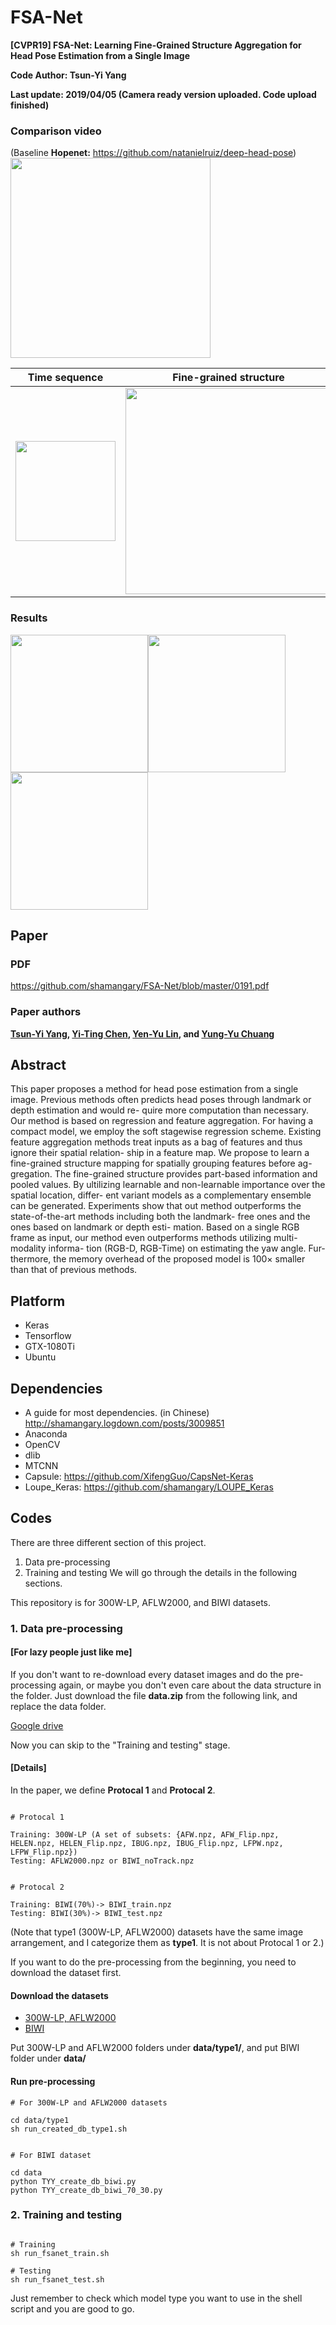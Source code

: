 # FSA-Net
**[CVPR19] FSA-Net: Learning Fine-Grained Structure Aggregation for Head Pose Estimation from a Single Image**

**Code Author: Tsun-Yi Yang**

**Last update: 2019/04/05 (Camera ready version uploaded. Code upload finished)**

### Comparison video
(Baseline **Hopenet:** https://github.com/natanielruiz/deep-head-pose)
<img src="https://github.com/shamangary/FSA-Net/blob/master/Compare_AFLW2000_gt_Hopenet_FSA.gif" height="320"/>


| Time sequence | Fine-grained structure|
| --- | --- |
| <img src="https://github.com/shamangary/FSA-Net/blob/master/time_demo.png" height="160"/> | <img src="https://github.com/shamangary/FSA-Net/blob/master/heatmap_demo.png" height="330"/> |



### Results
<img src="https://github.com/shamangary/FSA-Net/blob/master/FSANET_table1.png" height="220"/><img src="https://github.com/shamangary/FSA-Net/blob/master/FSANET_table2.png" height="220"/><img src="https://github.com/shamangary/FSA-Net/blob/master/FSANET_table3.png" height="220"/>


## Paper


### PDF
https://github.com/shamangary/FSA-Net/blob/master/0191.pdf


### Paper authors
**[Tsun-Yi Yang](https://scholar.google.com/citations?user=WhISCE4AAAAJ&hl=en), [Yi-Ting Chen](https://sites.google.com/media.ee.ntu.edu.tw/yitingchen/), [Yen-Yu Lin](https://www.citi.sinica.edu.tw/pages/yylin/index_zh.html), and [Yung-Yu Chuang](https://www.csie.ntu.edu.tw/~cyy/)**


## Abstract
This paper proposes a method for head pose estimation from a single image. Previous methods often predicts head poses through landmark or depth estimation and would re- quire more computation than necessary. Our method is based on regression and feature aggregation. For having a compact model, we employ the soft stagewise regression scheme. Existing feature aggregation methods treat inputs as a bag of features and thus ignore their spatial relation- ship in a feature map. We propose to learn a fine-grained structure mapping for spatially grouping features before ag- gregation. The fine-grained structure provides part-based information and pooled values. By ultilizing learnable and non-learnable importance over the spatial location, differ- ent variant models as a complementary ensemble can be generated. Experiments show that out method outperforms the state-of-the-art methods including both the landmark- free ones and the ones based on landmark or depth esti- mation. Based on a single RGB frame as input, our method even outperforms methods utilizing multi-modality informa- tion (RGB-D, RGB-Time) on estimating the yaw angle. Fur- thermore, the memory overhead of the proposed model is 100× smaller than that of previous methods.

## Platform
+ Keras
+ Tensorflow
+ GTX-1080Ti
+ Ubuntu

## Dependencies
+ A guide for most dependencies. (in Chinese)
http://shamangary.logdown.com/posts/3009851
+ Anaconda
+ OpenCV
+ dlib
+ MTCNN
+ Capsule: https://github.com/XifengGuo/CapsNet-Keras
+ Loupe_Keras: https://github.com/shamangary/LOUPE_Keras

## Codes

There are three different section of this project. 
1. Data pre-processing
2. Training and testing
We will go through the details in the following sections.

This repository is for 300W-LP, AFLW2000, and BIWI datasets.


### 1. Data pre-processing

#### [For lazy people just like me] 

If you don't want to re-download every dataset images and do the pre-processing again, or maybe you don't even care about the data structure in the folder. Just download the file **data.zip** from the following link, and replace the data folder.

[Google drive](https://drive.google.com/file/d/1j6GMx33DCcbUOS8J3NHZ-BMHgk7H-oC_/view?usp=sharing)

Now you can skip to the "Training and testing" stage.

#### [Details]

In the paper, we define **Protocal 1** and **Protocal 2**.

```

# Protocal 1

Training: 300W-LP (A set of subsets: {AFW.npz, AFW_Flip.npz, HELEN.npz, HELEN_Flip.npz, IBUG.npz, IBUG_Flip.npz, LFPW.npz, LFPW_Flip.npz})
Testing: AFLW2000.npz or BIWI_noTrack.npz


# Protocal 2

Training: BIWI(70%)-> BIWI_train.npz
Testing: BIWI(30%)-> BIWI_test.npz

```
(Note that type1 (300W-LP, AFLW2000) datasets have the same image arrangement, and I categorize them as **type1**. It is not about Protocal 1 or 2.)

If you want to do the pre-processing from the beginning, you need to download the dataset first.

#### Download the datasets

+ [300W-LP, AFLW2000](http://www.cbsr.ia.ac.cn/users/xiangyuzhu/projects/3DDFA/main.htm)
+ [BIWI](https://data.vision.ee.ethz.ch/cvl/gfanelli/head_pose/head_forest.html)

Put 300W-LP and AFLW2000 folders under **data/type1/**, and put BIWI folder under **data/**

#### Run pre-processing

```
# For 300W-LP and AFLW2000 datasets

cd data/type1
sh run_created_db_type1.sh


# For BIWI dataset

cd data
python TYY_create_db_biwi.py
python TYY_create_db_biwi_70_30.py
```


### 2. Training and testing

```

# Training
sh run_fsanet_train.sh

# Testing
sh run_fsanet_test.sh

```

Just remember to check which model type you want to use in the shell script and you are good to go.
